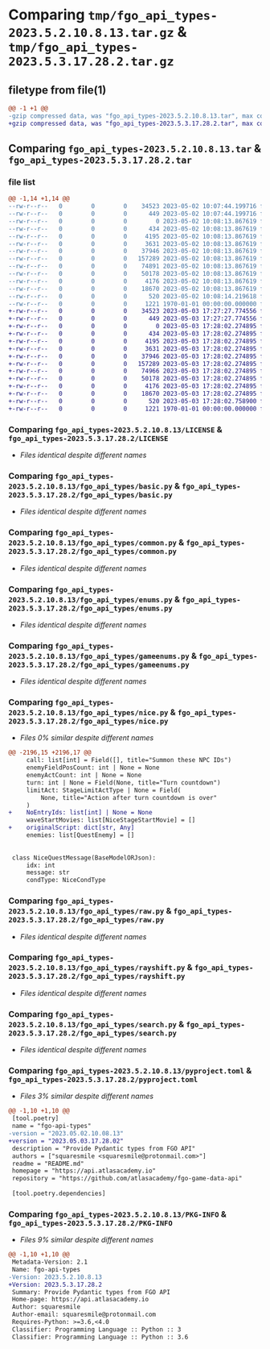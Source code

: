 # Comparing `tmp/fgo_api_types-2023.5.2.10.8.13.tar.gz` & `tmp/fgo_api_types-2023.5.3.17.28.2.tar.gz`

## filetype from file(1)

```diff
@@ -1 +1 @@
-gzip compressed data, was "fgo_api_types-2023.5.2.10.8.13.tar", max compression
+gzip compressed data, was "fgo_api_types-2023.5.3.17.28.2.tar", max compression
```

## Comparing `fgo_api_types-2023.5.2.10.8.13.tar` & `fgo_api_types-2023.5.3.17.28.2.tar`

### file list

```diff
@@ -1,14 +1,14 @@
--rw-r--r--   0        0        0    34523 2023-05-02 10:07:44.199716 fgo_api_types-2023.5.2.10.8.13/LICENSE
--rw-r--r--   0        0        0      449 2023-05-02 10:07:44.199716 fgo_api_types-2023.5.2.10.8.13/README.md
--rw-r--r--   0        0        0        0 2023-05-02 10:08:13.867619 fgo_api_types-2023.5.2.10.8.13/fgo_api_types/__init__.py
--rw-r--r--   0        0        0      434 2023-05-02 10:08:13.867619 fgo_api_types-2023.5.2.10.8.13/fgo_api_types/base.py
--rw-r--r--   0        0        0     4195 2023-05-02 10:08:13.867619 fgo_api_types-2023.5.2.10.8.13/fgo_api_types/basic.py
--rw-r--r--   0        0        0     3631 2023-05-02 10:08:13.867619 fgo_api_types-2023.5.2.10.8.13/fgo_api_types/common.py
--rw-r--r--   0        0        0    37946 2023-05-02 10:08:13.867619 fgo_api_types-2023.5.2.10.8.13/fgo_api_types/enums.py
--rw-r--r--   0        0        0   157289 2023-05-02 10:08:13.867619 fgo_api_types-2023.5.2.10.8.13/fgo_api_types/gameenums.py
--rw-r--r--   0        0        0    74891 2023-05-02 10:08:13.867619 fgo_api_types-2023.5.2.10.8.13/fgo_api_types/nice.py
--rw-r--r--   0        0        0    50178 2023-05-02 10:08:13.867619 fgo_api_types-2023.5.2.10.8.13/fgo_api_types/raw.py
--rw-r--r--   0        0        0     4176 2023-05-02 10:08:13.867619 fgo_api_types-2023.5.2.10.8.13/fgo_api_types/rayshift.py
--rw-r--r--   0        0        0    18670 2023-05-02 10:08:13.867619 fgo_api_types-2023.5.2.10.8.13/fgo_api_types/search.py
--rw-r--r--   0        0        0      520 2023-05-02 10:08:14.219618 fgo_api_types-2023.5.2.10.8.13/pyproject.toml
--rw-r--r--   0        0        0     1221 1970-01-01 00:00:00.000000 fgo_api_types-2023.5.2.10.8.13/PKG-INFO
+-rw-r--r--   0        0        0    34523 2023-05-03 17:27:27.774556 fgo_api_types-2023.5.3.17.28.2/LICENSE
+-rw-r--r--   0        0        0      449 2023-05-03 17:27:27.774556 fgo_api_types-2023.5.3.17.28.2/README.md
+-rw-r--r--   0        0        0        0 2023-05-03 17:28:02.274895 fgo_api_types-2023.5.3.17.28.2/fgo_api_types/__init__.py
+-rw-r--r--   0        0        0      434 2023-05-03 17:28:02.274895 fgo_api_types-2023.5.3.17.28.2/fgo_api_types/base.py
+-rw-r--r--   0        0        0     4195 2023-05-03 17:28:02.274895 fgo_api_types-2023.5.3.17.28.2/fgo_api_types/basic.py
+-rw-r--r--   0        0        0     3631 2023-05-03 17:28:02.274895 fgo_api_types-2023.5.3.17.28.2/fgo_api_types/common.py
+-rw-r--r--   0        0        0    37946 2023-05-03 17:28:02.274895 fgo_api_types-2023.5.3.17.28.2/fgo_api_types/enums.py
+-rw-r--r--   0        0        0   157289 2023-05-03 17:28:02.274895 fgo_api_types-2023.5.3.17.28.2/fgo_api_types/gameenums.py
+-rw-r--r--   0        0        0    74966 2023-05-03 17:28:02.274895 fgo_api_types-2023.5.3.17.28.2/fgo_api_types/nice.py
+-rw-r--r--   0        0        0    50178 2023-05-03 17:28:02.274895 fgo_api_types-2023.5.3.17.28.2/fgo_api_types/raw.py
+-rw-r--r--   0        0        0     4176 2023-05-03 17:28:02.274895 fgo_api_types-2023.5.3.17.28.2/fgo_api_types/rayshift.py
+-rw-r--r--   0        0        0    18670 2023-05-03 17:28:02.274895 fgo_api_types-2023.5.3.17.28.2/fgo_api_types/search.py
+-rw-r--r--   0        0        0      520 2023-05-03 17:28:02.758900 fgo_api_types-2023.5.3.17.28.2/pyproject.toml
+-rw-r--r--   0        0        0     1221 1970-01-01 00:00:00.000000 fgo_api_types-2023.5.3.17.28.2/PKG-INFO
```

### Comparing `fgo_api_types-2023.5.2.10.8.13/LICENSE` & `fgo_api_types-2023.5.3.17.28.2/LICENSE`

 * *Files identical despite different names*

### Comparing `fgo_api_types-2023.5.2.10.8.13/fgo_api_types/basic.py` & `fgo_api_types-2023.5.3.17.28.2/fgo_api_types/basic.py`

 * *Files identical despite different names*

### Comparing `fgo_api_types-2023.5.2.10.8.13/fgo_api_types/common.py` & `fgo_api_types-2023.5.3.17.28.2/fgo_api_types/common.py`

 * *Files identical despite different names*

### Comparing `fgo_api_types-2023.5.2.10.8.13/fgo_api_types/enums.py` & `fgo_api_types-2023.5.3.17.28.2/fgo_api_types/enums.py`

 * *Files identical despite different names*

### Comparing `fgo_api_types-2023.5.2.10.8.13/fgo_api_types/gameenums.py` & `fgo_api_types-2023.5.3.17.28.2/fgo_api_types/gameenums.py`

 * *Files identical despite different names*

### Comparing `fgo_api_types-2023.5.2.10.8.13/fgo_api_types/nice.py` & `fgo_api_types-2023.5.3.17.28.2/fgo_api_types/nice.py`

 * *Files 0% similar despite different names*

```diff
@@ -2196,15 +2196,17 @@
     call: list[int] = Field([], title="Summon these NPC IDs")
     enemyFieldPosCount: int | None = None
     enemyActCount: int | None = None
     turn: int | None = Field(None, title="Turn countdown")
     limitAct: StageLimitActType | None = Field(
         None, title="Action after turn countdown is over"
     )
+    NoEntryIds: list[int] | None = None
     waveStartMovies: list[NiceStageStartMovie] = []
+    originalScript: dict[str, Any]
     enemies: list[QuestEnemy] = []
 
 
 class NiceQuestMessage(BaseModelORJson):
     idx: int
     message: str
     condType: NiceCondType
```

### Comparing `fgo_api_types-2023.5.2.10.8.13/fgo_api_types/raw.py` & `fgo_api_types-2023.5.3.17.28.2/fgo_api_types/raw.py`

 * *Files identical despite different names*

### Comparing `fgo_api_types-2023.5.2.10.8.13/fgo_api_types/rayshift.py` & `fgo_api_types-2023.5.3.17.28.2/fgo_api_types/rayshift.py`

 * *Files identical despite different names*

### Comparing `fgo_api_types-2023.5.2.10.8.13/fgo_api_types/search.py` & `fgo_api_types-2023.5.3.17.28.2/fgo_api_types/search.py`

 * *Files identical despite different names*

### Comparing `fgo_api_types-2023.5.2.10.8.13/pyproject.toml` & `fgo_api_types-2023.5.3.17.28.2/pyproject.toml`

 * *Files 3% similar despite different names*

```diff
@@ -1,10 +1,10 @@
 [tool.poetry]
 name = "fgo-api-types"
-version = "2023.05.02.10.08.13"
+version = "2023.05.03.17.28.02"
 description = "Provide Pydantic types from FGO API"
 authors = ["squaresmile <squaresmile@protonmail.com>"]
 readme = "README.md"
 homepage = "https://api.atlasacademy.io"
 repository = "https://github.com/atlasacademy/fgo-game-data-api"
 
 [tool.poetry.dependencies]
```

### Comparing `fgo_api_types-2023.5.2.10.8.13/PKG-INFO` & `fgo_api_types-2023.5.3.17.28.2/PKG-INFO`

 * *Files 9% similar despite different names*

```diff
@@ -1,10 +1,10 @@
 Metadata-Version: 2.1
 Name: fgo-api-types
-Version: 2023.5.2.10.8.13
+Version: 2023.5.3.17.28.2
 Summary: Provide Pydantic types from FGO API
 Home-page: https://api.atlasacademy.io
 Author: squaresmile
 Author-email: squaresmile@protonmail.com
 Requires-Python: >=3.6,<4.0
 Classifier: Programming Language :: Python :: 3
 Classifier: Programming Language :: Python :: 3.6
```

